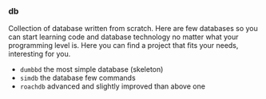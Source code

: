 ### db
Collection of database written from scratch. Here are few databases so
you can start learning code and database technology no matter what your
programming level is. Here you can find a project that fits your needs,
interesting for you.

* `dumbbd`  the most simple database (skeleton)
* `simdb`   the database few commands
* `roachdb` advanced and slightly improved than above one

